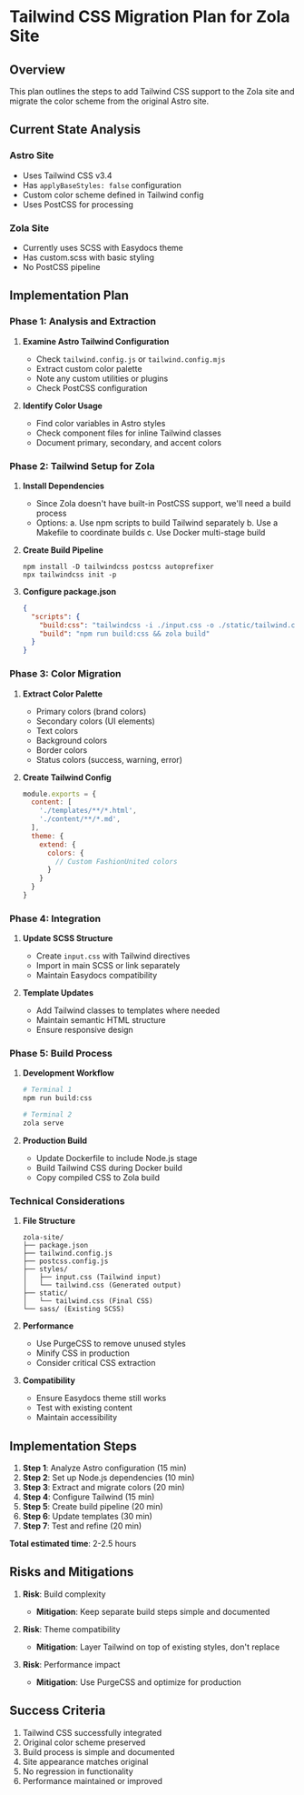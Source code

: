 # Tailwind CSS Migration Plan for Zola Site

## Overview
This plan outlines the steps to add Tailwind CSS support to the Zola site and migrate the color scheme from the original Astro site.

## Current State Analysis

### Astro Site
- Uses Tailwind CSS v3.4
- Has `applyBaseStyles: false` configuration
- Custom color scheme defined in Tailwind config
- Uses PostCSS for processing

### Zola Site
- Currently uses SCSS with Easydocs theme
- Has custom.scss with basic styling
- No PostCSS pipeline

## Implementation Plan

### Phase 1: Analysis and Extraction
1. **Examine Astro Tailwind Configuration**
   - Check `tailwind.config.js` or `tailwind.config.mjs`
   - Extract custom color palette
   - Note any custom utilities or plugins
   - Check PostCSS configuration

2. **Identify Color Usage**
   - Find color variables in Astro styles
   - Check component files for inline Tailwind classes
   - Document primary, secondary, and accent colors

### Phase 2: Tailwind Setup for Zola
1. **Install Dependencies**
   - Since Zola doesn't have built-in PostCSS support, we'll need a build process
   - Options:
     a. Use npm scripts to build Tailwind separately
     b. Use a Makefile to coordinate builds
     c. Use Docker multi-stage build

2. **Create Build Pipeline**
   ```
   npm install -D tailwindcss postcss autoprefixer
   npx tailwindcss init -p
   ```

3. **Configure package.json**
   ```json
   {
     "scripts": {
       "build:css": "tailwindcss -i ./input.css -o ./static/tailwind.css --watch",
       "build": "npm run build:css && zola build"
     }
   }
   ```

### Phase 3: Color Migration
1. **Extract Color Palette**
   - Primary colors (brand colors)
   - Secondary colors (UI elements)
   - Text colors
   - Background colors
   - Border colors
   - Status colors (success, warning, error)

2. **Create Tailwind Config**
   ```javascript
   module.exports = {
     content: [
       './templates/**/*.html',
       './content/**/*.md',
     ],
     theme: {
       extend: {
         colors: {
           // Custom FashionUnited colors
         }
       }
     }
   }
   ```

### Phase 4: Integration
1. **Update SCSS Structure**
   - Create `input.css` with Tailwind directives
   - Import in main SCSS or link separately
   - Maintain Easydocs compatibility

2. **Template Updates**
   - Add Tailwind classes to templates where needed
   - Maintain semantic HTML structure
   - Ensure responsive design

### Phase 5: Build Process
1. **Development Workflow**
   ```bash
   # Terminal 1
   npm run build:css
   
   # Terminal 2
   zola serve
   ```

2. **Production Build**
   - Update Dockerfile to include Node.js stage
   - Build Tailwind CSS during Docker build
   - Copy compiled CSS to Zola build

### Technical Considerations

1. **File Structure**
   ```
   zola-site/
   ├── package.json
   ├── tailwind.config.js
   ├── postcss.config.js
   ├── styles/
   │   ├── input.css (Tailwind input)
   │   └── tailwind.css (Generated output)
   ├── static/
   │   └── tailwind.css (Final CSS)
   └── sass/ (Existing SCSS)
   ```

2. **Performance**
   - Use PurgeCSS to remove unused styles
   - Minify CSS in production
   - Consider critical CSS extraction

3. **Compatibility**
   - Ensure Easydocs theme still works
   - Test with existing content
   - Maintain accessibility

## Implementation Steps

1. **Step 1**: Analyze Astro configuration (15 min)
2. **Step 2**: Set up Node.js dependencies (10 min)
3. **Step 3**: Extract and migrate colors (20 min)
4. **Step 4**: Configure Tailwind (15 min)
5. **Step 5**: Create build pipeline (20 min)
6. **Step 6**: Update templates (30 min)
7. **Step 7**: Test and refine (20 min)

**Total estimated time**: 2-2.5 hours

## Risks and Mitigations

1. **Risk**: Build complexity
   - **Mitigation**: Keep separate build steps simple and documented

2. **Risk**: Theme compatibility
   - **Mitigation**: Layer Tailwind on top of existing styles, don't replace

3. **Risk**: Performance impact
   - **Mitigation**: Use PurgeCSS and optimize for production

## Success Criteria

1. Tailwind CSS successfully integrated
2. Original color scheme preserved
3. Build process is simple and documented
4. Site appearance matches original
5. No regression in functionality
6. Performance maintained or improved